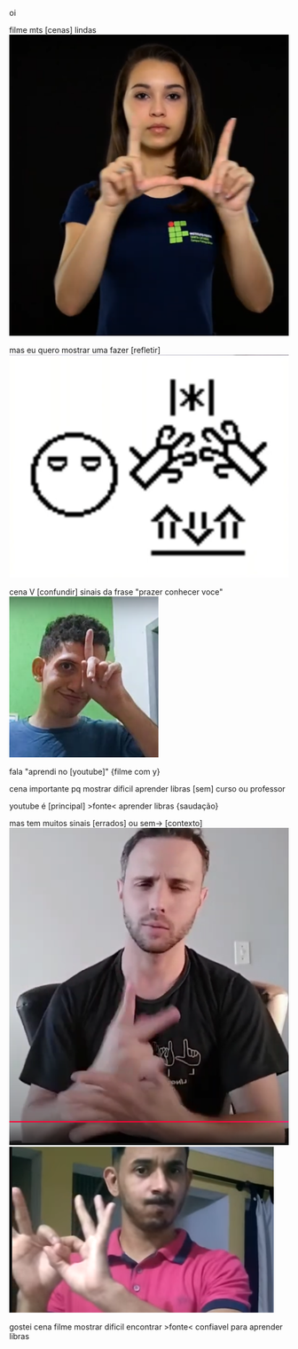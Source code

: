  oi
 
 filme mts [cenas] lindas 
 ![alt text](image.png)

mas eu quero mostrar uma fazer [refletir]
 ![alt text](image-1.png)

 cena V [confundir] sinais da frase "prazer conhecer voce"
![alt text](image-2.png)

fala "aprendi no [youtube]" 
{filme com y}

cena importante pq mostrar dificil aprender libras [sem] curso ou professor

youtube é [principal] >fonte< aprender libras
{saudação}

mas tem muitos sinais [errados] ou sem→ [contexto]
![alt text](image-3.png) ![alt text](image-4.png)

gostei cena filme mostrar dificil encontrar >fonte< confiavel para aprender libras